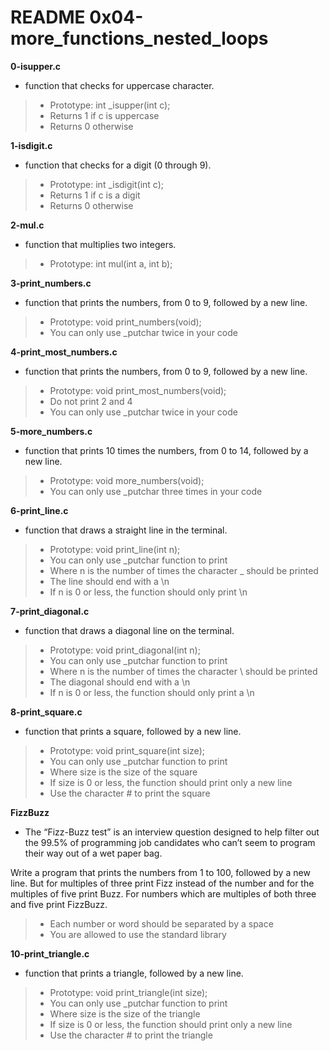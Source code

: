 # README 0x04-more_functions_nested_loops

**0-isupper.c**
* function that checks for uppercase character.

> * Prototype: int _isupper(int c);
> * Returns 1 if c is uppercase
> * Returns 0 otherwise

**1-isdigit.c**
* function that checks for a digit (0 through 9).

> * Prototype: int _isdigit(int c);
> * Returns 1 if c is a digit
> * Returns 0 otherwise

**2-mul.c**
* function that multiplies two integers.

> * Prototype: int mul(int a, int b);

**3-print_numbers.c**
* function that prints the numbers, from 0 to 9, followed by a new line.

> * Prototype: void print_numbers(void);
> * You can only use _putchar twice in your code

**4-print_most_numbers.c**
*  function that prints the numbers, from 0 to 9, followed by a new line.

> * Prototype: void print_most_numbers(void);
> * Do not print 2 and 4
> * You can only use _putchar twice in your code

**5-more_numbers.c**
* function that prints 10 times the numbers, from 0 to 14, followed by a new line.

> * Prototype: void more_numbers(void);
> * You can only use _putchar three times in your code

**6-print_line.c**
* function that draws a straight line in the terminal.

> * Prototype: void print_line(int n);
> * You can only use _putchar function to print
> * Where n is the number of times the character _ should be printed
> * The line should end with a \n
> * If n is 0 or less, the function should only print \n

**7-print_diagonal.c**
* function that draws a diagonal line on the terminal.

> * Prototype: void print_diagonal(int n);
> * You can only use _putchar function to print
> * Where n is the number of times the character \ should be printed
> * The diagonal should end with a \n
> * If n is 0 or less, the function should only print a \n

**8-print_square.c**
* function that prints a square, followed by a new line.

> * Prototype: void print_square(int size);
> * You can only use _putchar function to print
> * Where size is the size of the square
> * If size is 0 or less, the function should print only a new line
> * Use the character # to print the square

**FizzBuzz**
* The “Fizz-Buzz test” is an interview question designed to help filter out the 99.5% of programming job candidates who can’t seem to program their way out of a wet paper bag.

Write a program that prints the numbers from 1 to 100, followed by a new line. But for multiples of three print Fizz instead of the number and for the multiples of five print Buzz. For numbers which are multiples of both three and five print FizzBuzz.

> * Each number or word should be separated by a space
> * You are allowed to use the standard library

**10-print_triangle.c**
* function that prints a triangle, followed by a new line.

> * Prototype: void print_triangle(int size);
> * You can only use _putchar function to print
> * Where size is the size of the triangle
> * If size is 0 or less, the function should print only a new line
> * Use the character # to print the triangle

